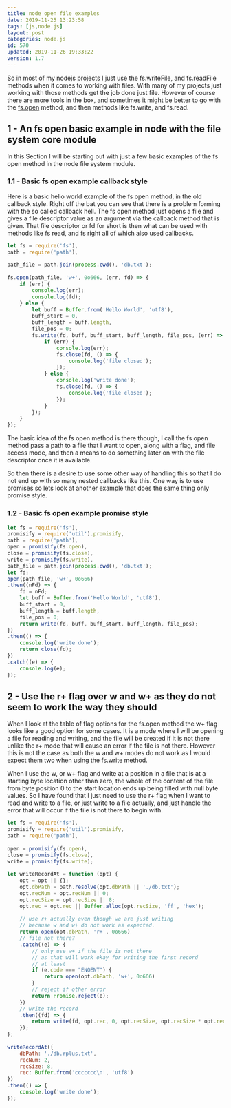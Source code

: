 ```yaml
---
title: node open file examples
date: 2019-11-25 13:23:58
tags: [js,node.js]
layout: post
categories: node.js
id: 570
updated: 2019-11-26 19:33:22
version: 1.7
---
```


So in most of my nodejs projects I just use the fs.writeFile, and fs.readFile methods when it comes to working with files. With many of my projects just working with those methods get the job done just file. However of course there are more tools in the box, and sometimes it might be better to go with the [fs.open](https://nodejs.org/api/fs.html#fs_fs_open_path_flags_mode_callback) method, and then methods like fs.write, and fs.read.

<!-- more -->

## 1 - An fs open basic example in node with the file system core module

In this Section I will be starting out with just a few basic examples of the fs open method in the node file system module.

### 1.1 - Basic fs open example callback style

Here is a basic hello world example of the fs open method, in the old callback style. Right off the bat you can see that there is a problem forming with the so called callback hell. The fs open method just opens a file and gives a file descriptor value as an argument via the callback method that is given. That file descriptor or fd for short is then what can be used with methods like fs read, and fs right all of which also used callbacks.

```js
let fs = require('fs'),
path = require('path'),
 
path_file = path.join(process.cwd(), 'db.txt');
 
fs.open(path_file, 'w+', 0o666, (err, fd) => {
    if (err) {
        console.log(err);
        console.log(fd);
    } else {
        let buff = Buffer.from('Hello World', 'utf8'),
        buff_start = 0,
        buff_length = buff.length,
        file_pos = 0;
        fs.write(fd, buff, buff_start, buff_length, file_pos, (err) => {
            if (err) {
                console.log(err);
                fs.close(fd, () => {
                    console.log('file closed');
                });
            } else {
                console.log('write done');
                fs.close(fd, () => {
                    console.log('file closed');
                });
            }
        });
    }
});
```

The basic idea of the fs open method is there though, I call the fs open method pass a path to a file that I want to open, along with a flag, and file access mode, and then a means to do something later on with the file descriptor once it is available.

So then there is a desire to use some other way of handling this so that I do not end up with so many nested callbacks like this. One way is to use promises so lets look at another example that does the same thing only promise style.

### 1.2 - Basic fs open example promise style

```js
let fs = require('fs'),
promisify = require('util').promisify,
path = require('path'),
open = promisify(fs.open),
close = promisify(fs.close),
write = promisify(fs.write),
path_file = path.join(process.cwd(), 'db.txt');
let fd;
open(path_file, 'w+', 0o666)
.then((nFd) => {
    fd = nFd;
    let buff = Buffer.from('Hello World', 'utf8'),
    buff_start = 0,
    buff_length = buff.length,
    file_pos = 0;
    return write(fd, buff, buff_start, buff_length, file_pos);
})
.then(() => {
    console.log('write done');
    return close(fd);
})
.catch((e) => {
    console.log(e);
});
```

## 2 - Use the r+ flag over w and w+ as they do not seem to work the way they should

When I look at the table of flag options for the fs.open method the w+ flag looks like a good option for some cases. It is a mode where I will be opening a file for reading and writing, and the file will be created if it is not there unlike the r+ mode that will cause an error if the file is not there. However this is not the case as both the w and w+ modes do not work as I would expect them two when using the fs.write method.

When I use the w, or w+ flag and write at a position in a file that is at a starting byte location other than zero, the whole of the content of the file from byte position 0 to the start location ends up being filled with null byte values. So I have found that I just need to use the r+ flag when I want to read and write to a file, or just write to a file actually, and just handle the error that will occur if the file is not there to begin with.

```js
let fs = require('fs'),
promisify = require('util').promisify,
path = require('path'),
 
open = promisify(fs.open),
close = promisify(fs.close),
write = promisify(fs.write);
 
let writeRecordAt = function (opt) {
    opt = opt || {};
    opt.dbPath = path.resolve(opt.dbPath || './db.txt');
    opt.recNum = opt.recNum || 0;
    opt.recSize = opt.recSize || 8;
    opt.rec = opt.rec || Buffer.alloc(opt.recSize, 'ff', 'hex');
 
    // use r+ actually even though we are just writing
    // because w and w+ do not work as expected.
    return open(opt.dbPath, 'r+', 0o666)
    // file not there?
    .catch((e) => {
        // only use w+ if the file is not there
        // as that will work okay for writing the first record
        // at least
        if (e.code === "ENOENT") {
            return open(opt.dbPath, 'w+', 0o666)
        }
        // reject if other error
        return Promise.reject(e);
    })
    // write the record
    .then((fd) => {
        return write(fd, opt.rec, 0, opt.recSize, opt.recSize * opt.recNum);
    });
};
 
writeRecordAt({
    dbPath: './db.rplus.txt',
    recNum: 2,
    recSize: 8,
    rec: Buffer.from('ccccccc\n', 'utf8')
})
.then(() => {
    console.log('write done');
});
```